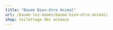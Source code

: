 ```yaml
---
title: "Baume Bien-être Animal"
url: /baume-les-dames/baume-bien-etre-animal/
shop: toilettage des animaux
---
```

